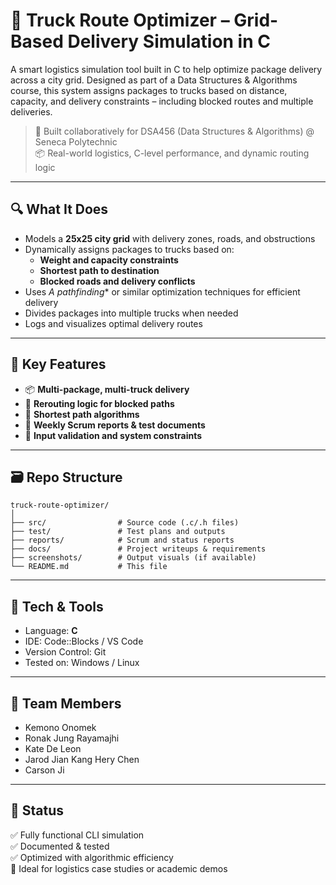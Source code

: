 # 🚚 Truck Route Optimizer – Grid-Based Delivery Simulation in C

A smart logistics simulation tool built in C to help optimize package delivery across a city grid. Designed as part of a Data Structures & Algorithms course, this system assigns packages to trucks based on distance, capacity, and delivery constraints – including blocked routes and multiple deliveries.

> 🧠 Built collaboratively for DSA456 (Data Structures & Algorithms) @ Seneca Polytechnic  
> 📦 Real-world logistics, C-level performance, and dynamic routing logic

---

## 🔍 What It Does

- Models a **25x25 city grid** with delivery zones, roads, and obstructions  
- Dynamically assigns packages to trucks based on:
  - **Weight and capacity constraints**
  - **Shortest path to destination**
  - **Blocked roads and delivery conflicts**
- Uses **A* pathfinding** or similar optimization techniques for efficient delivery  
- Divides packages into multiple trucks when needed  
- Logs and visualizes optimal delivery routes

---

## 🧠 Key Features

- 📦 **Multi-package, multi-truck delivery**
- 🚧 **Rerouting logic for blocked paths**
- 🚀 **Shortest path algorithms**
- 📄 **Weekly Scrum reports & test documents**
- 🔎 **Input validation and system constraints**

---

## 🗃️ Repo Structure

```
truck-route-optimizer/
│
├── src/                # Source code (.c/.h files)
├── test/               # Test plans and outputs
├── reports/            # Scrum and status reports
├── docs/               # Project writeups & requirements
├── screenshots/        # Output visuals (if available)
└── README.md           # This file
```

---

## 🧪 Tech & Tools

- Language: **C**
- IDE: Code::Blocks / VS Code  
- Version Control: Git  
- Tested on: Windows / Linux

---

## 👥 Team Members

- Kemono Onomek  
- Ronak Jung Rayamajhi  
- Kate De Leon  
- Jarod Jian Kang Hery Chen  
- Carson Ji

---

## 🚦 Status

✅ Fully functional CLI simulation  
✅ Documented & tested  
✅ Optimized with algorithmic efficiency  
📌 Ideal for logistics case studies or academic demos
